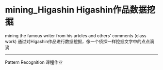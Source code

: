 # mining_Higashin  Higashin作品数据挖掘

  mining the famous writer from his artcles and others' comments (class work)
通过对Higashin作品进行数据挖掘，像一个侦探一样挖掘文字中的点点滴滴
_______
Pattern Recognition 课程作业
